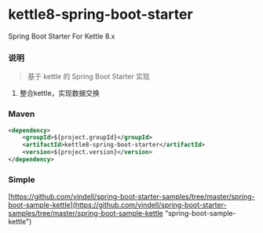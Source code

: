 # kettle8-spring-boot-starter
Spring Boot Starter For Kettle 8.x

### 说明


 > 基于 kettle 的 Spring Boot Starter 实现

1. 整合kettle，实现数据交换

### Maven

``` xml
<dependency>
	<groupId>${project.groupId}</groupId>
	<artifactId>kettle8-spring-boot-starter</artifactId>
	<version>${project.version}</version>
</dependency>
```

### Simple

[https://github.com/vindell/spring-boot-starter-samples/tree/master/spring-boot-sample-kettle](https://github.com/vindell/spring-boot-starter-samples/tree/master/spring-boot-sample-kettle "spring-boot-sample-kettle")

